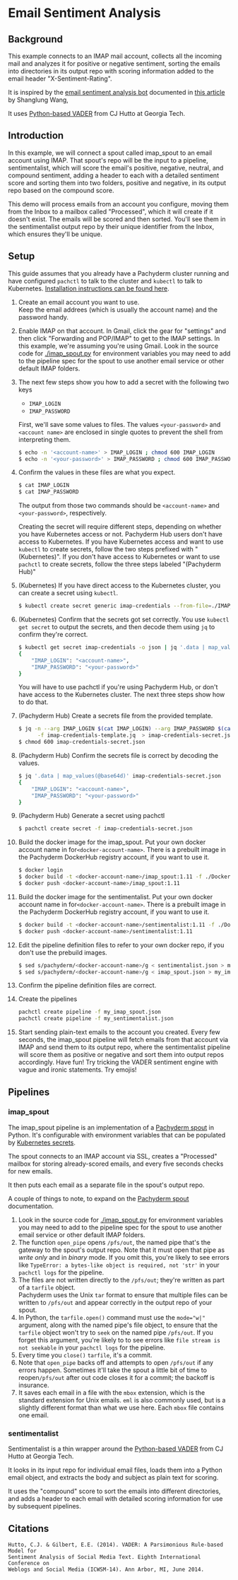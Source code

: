 # Email Sentiment Analysis

## Background

This example connects to an IMAP mail account, 
collects all the incoming mail and analyzes it for positive or negative sentiment,
sorting the emails into directories in its output repo with scoring information added to the email header "X-Sentiment-Rating".

It is inspired by the [email sentiment analysis bot](https://github.com/shanglun/SentimentAnalyzer) documented in [this article](https://www.toptal.com/java/email-sentiment-analysis-bot) by Shanglung Wang, 

It uses [Python-based VADER](https://github.com/cjhutto/vaderSentiment) from CJ Hutto at Georgia Tech.

## Introduction
In this example, we will connect a spout called imap_spout to an email account using IMAP.
That spout's repo will be the input to a pipeline, sentimentalist,  which will score the email's positive, negative, neutral, and compound sentiment, 
adding a header to each with a detailed sentiment score and sorting them into two folders, 
positive and negative, 
in its output repo based on the compound score.

This demo will process emails from an account you configure, moving them from the Inbox to a mailbox called "Processed", 
which it will create if it doesn't exist.
The emails will be scored and then sorted.
You'll see them in the sentimentalist output repo by their unique identifier from the Inbox, 
which ensures they'll be unique.

## Setup

This guide assumes that you already have a Pachyderm cluster running and have configured `pachctl` to talk to the cluster and `kubectl` to talk to Kubernetes.
[Installation instructions can be found here](http://pachyderm.readthedocs.io/en/stable/getting_started/local_installation.html).

1. Create an email account you want to use.  
   Keep the email addrees (which is usually the account name) and the password handy.

1. Enable IMAP on that account. 
   In Gmail, click the gear for "settings" and then click "Forwarding and POP/IMAP" to get to the IMAP settings. 
   In this example, we're assuming you're using Gmail.
   Look in the source code for [./imap_spout.py](imap_spout.py) for environment variables you may need to add to the pipeline spec for the spout to use another email service or other default IMAP folders.

1. The next few steps show you how to add a secret with the following two keys

   * `IMAP_LOGIN`
   * `IMAP_PASSWORD`

   First, we'll save some values to files. 
   The values `<your-password>` and `<account name>` are enclosed in single quotes to prevent the shell from interpreting them.
   
   ```sh
   $ echo -n '<account-name>' > IMAP_LOGIN ; chmod 600 IMAP_LOGIN
   $ echo -n '<your-password>' > IMAP_PASSWORD ; chmod 600 IMAP_PASSWORD
   ```
   
1. Confirm the values in these files are what you expect.

   ```sh
   $ cat IMAP_LOGIN
   $ cat IMAP_PASSWORD
   ```
   
   The output from those two commands should be `<account-name>` and `<your-password>`, respectively.
   
   Creating the secret will require different steps,
   depending on whether you have Kubernetes access or not.
   Pachyderm Hub users don't have access to Kubernetes.
   If you have Kubernetes access
   and want to use `kubectl` to create secrets, 
   follow the two steps prefixed with "(Kubernetes)".
   If you don't have access to Kubernetes
   or want to use `pachctl` to create secrets,
   follow the three steps labeled "(Pachyderm Hub)" 

1. (Kubernetes) If you have direct access to the Kubernetes cluster, you can create a secret using `kubectl`.
   
   ```sh
   $ kubectl create secret generic imap-credentials --from-file=./IMAP_LOGIN --from-file=./IMAP_PASSWORD
   ```
   
1. (Kubernetes) Confirm that the secrets got set correctly.
   You use `kubectl get secret` to output the secrets, and then decode them using `jq` to confirm they're correct.
   
   ```sh
   $ kubectl get secret imap-credentials -o json | jq '.data | map_values(@base64d)'
   {
       "IMAP_LOGIN": "<account-name>",
       "IMAP_PASSWORD": "<your-password>"
   }
   ```

   You will have to use pachctl if you're using Pachyderm Hub,
   or don't have access to the Kubernetes cluster.
   The next three steps show how to do that.

1. (Pachyderm Hub) Create a secrets file from the provided template.
   
   ```sh
   $ jq -n --arg IMAP_LOGIN $(cat IMAP_LOGIN) --arg IMAP_PASSWORD $(cat IMAP_PASSWORD) \
         -f imap-credentials-template.jq  > imap-credentials-secret.json 
   $ chmod 600 imap-credentials-secret.json
   ```

1. (Pachyderm Hub) Confirm the secrets file is correct by decoding the values.
   
   ```sh
   $ jq '.data | map_values(@base64d)' imap-credentials-secret.json
   {
       "IMAP_LOGIN": "<account-name>",
       "IMAP_PASSWORD": "<your-password>"
   }
   ```

1. (Pachyderm Hub) Generate a secret using pachctl

   ```sh
   $ pachctl create secret -f imap-credentials-secret.json
   ```

1. Build the docker image for the imap_spout. 
   Put your own docker account name in for`<docker-account-name>`.
   There is a prebuilt image in the Pachyderm DockerHub registry account, if you want to use it.
   
   ```sh
   $ docker login
   $ docker build -t <docker-account-name>/imap_spout:1.11 -f ./Dockerfile.imap_spout .
   $ docker push <docker-account-name>/imap_spout:1.11
   ```
   
1. Build the docker image for the sentimentalist. 
   Put your own docker account name in for`<docker-account-name>`.
   There is a prebuilt image in the Pachyderm DockerHub registry account, if you want to use it.
   
   ```sh
   $ docker build -t <docker-account-name>/sentimentalist:1.11 -f ./Dockerfile.sentimentalist .
   $ docker push <docker-account-name>/sentimentalist:1.11
   ```
   
1. Edit the pipeline definition files to refer to your own docker repo, 
   if you don't use the prebuild images.
   
   ```sh
   $ sed s/pachyderm/<docker-account-name>/g < sentimentalist.json > my_sentimentalist.json
   $ sed s/pachyderm/<docker-account-name>/g < imap_spout.json > my_imap_spout.json
   ```
   
1. Confirm the pipeline definition files are correct.

1. Create the pipelines

   ```sh
   pachctl create pipeline -f my_imap_spout.json
   pachctl create pipeline -f my_sentimentalist.json
   ```
   
1. Start sending plain-text emails to the account you created. 
   Every few seconds, the imap_spout pipeline will fetch emails from that account via IMAP and send them to its output repo, 
   where the sentimentalist pipeline will score them as positive or negative and sort them into output repos accordingly.
   Have fun! 
   Try tricking the VADER sentiment engine with vague and ironic statements.
   Try emojis!

## Pipelines

### imap_spout

The imap_spout pipeline is an implementation of a [Pachyderm spout](http://docs.pachyderm.com/en/latest/fundamentals/spouts.html) in Python. 
It's configurable with environment variables that can be populated by [Kubernetes secrets](https://kubernetes.io/docs/concepts/configuration/secret/).

The spout connects to an IMAP account via SSL, 
creates a "Processed" mailbox for storing already-scored emails, 
and every five seconds checks for new emails.

It then puts each email as a separate file in the spout's output repo.

A couple of things to note, to expand on the [Pachyderm spout](http://docs.pachyderm.com/en/latest/fundamentals/spouts.html) documentation.

1. Look in the source code for [./imap_spout.py](imap_spout.py) for environment variables you may need to add to the pipeline spec for the spout to use another email service or other default IMAP folders.
1. The function `open_pipe` opens `/pfs/out`, 
   the named pipe that's the gateway to the spout's output repo. 
   Note that it must open that pipe as _write only_ and in _binary_ mode. 
   If you omit this, you're likely to see errors like `TypeError: a bytes-like object is required, not 'str'` in your `pachctl logs` for the pipeline.
1. The files are not written directly to the `/pfs/out`; 
   they're written as part of a `tarfile` object.  
   Pachyderm uses the Unix `tar` format to ensure that multiple files can be written to `/pfs/out` and appear correctly in the output repo of your spout.
1. In Python, the `tarfile.open()` command must use the `mode="w|"` argument,
   along with the named pipe's file object,
   to ensure that the `tarfile` object won't try to `seek` on the named pipe `/pfs/out`.
   If you forget this argument, you're likely to to see errors like `file stream is not seekable` in your `pachctl logs` for the pipeline.
1. Every time you `close()`  `tarfile`, it's a commit.
1. Note that `open_pipe` backs off and attempts to open `/pfs/out` if any errors happen.
   Sometimes it'll take the spout a little bit of time to reopen`/pfs/out` after out code closes it for a commit;
   the backoff is insurance.
1. It saves each email in a file with the `mbox` extension, which is the standard extension for Unix emails. 
   `eml` is also commonly used, but is a slightly different format than what we use here.
   Each `mbox` file contains one email.

### sentimentalist

Sentimentalist is a thin wrapper around the [Python-based VADER](https://github.com/cjhutto/vaderSentiment) from CJ Hutto at Georgia Tech.

It looks in its input repo for individual email files, loads them into a Python email object, and extracts the body and subject as plain text for scoring.  

It uses the "compound" score to sort the emails into different directories, and adds a header to each email with detailed scoring information for use by subsequent pipelines.

## Citations
```
Hutto, C.J. & Gilbert, E.E. (2014). VADER: A Parsimonious Rule-based Model for
Sentiment Analysis of Social Media Text. Eighth International Conference on
Weblogs and Social Media (ICWSM-14). Ann Arbor, MI, June 2014.
```
